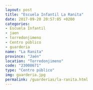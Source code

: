 ```yaml
---
layout: post
title: "Escuela Infantil La Ranita"
date: 2017-09-20 20:57:05 +0200
categories:
- Escuela Infantil
- jaen
- torredonjimeno
- Centro público
- guarderia
name: "La Ranita"
province: "Jaén"
location: "Torredonjimeno"
code: "23008671"
type: "Centro público"
img: guarderia.jpg
permalink: /guarderias/la-ranita.html
---
```

